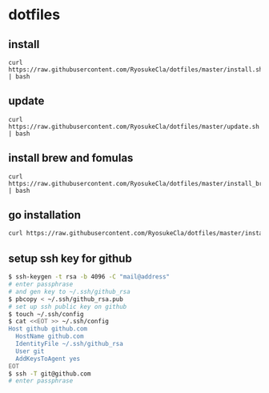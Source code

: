 # dotfiles

## install

```
curl https://raw.githubusercontent.com/RyosukeCla/dotfiles/master/install.sh | bash
```

## update

```
curl https://raw.githubusercontent.com/RyosukeCla/dotfiles/master/update.sh | bash
```

## install brew and fomulas

```
curl https://raw.githubusercontent.com/RyosukeCla/dotfiles/master/install_brew.sh | bash
```

## go installation

```sh
curl https://raw.githubusercontent.com/RyosukeCla/dotfiles/master/install_go_mac.sh | bash
```

## setup ssh key for github

```bash
$ ssh-keygen -t rsa -b 4096 -C "mail@address"
# enter passphrase
# and gen key to ~/.ssh/github_rsa
$ pbcopy < ~/.ssh/github_rsa.pub
# set up ssh public key on github
$ touch ~/.ssh/config
$ cat <<EOT >> ~/.ssh/config
Host github github.com
  HostName github.com
  IdentityFile ~/.ssh/github_rsa
  User git
  AddKeysToAgent yes
EOT
$ ssh -T git@github.com
# enter passphrase
```


